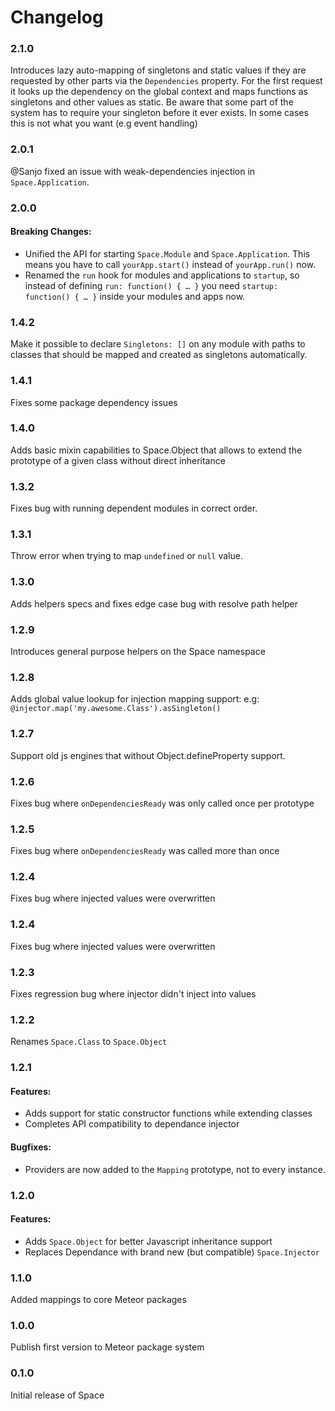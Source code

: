 Changelog
=========

### 2.1.0
Introduces lazy auto-mapping of singletons and static values if they are
requested by other parts via the `Dependencies` property. For the first request
it looks up the dependency on the global context and maps functions as singletons
and other values as static. Be aware that some part of the system has to require
your singleton before it ever exists. In some cases this is not what you want
(e.g event handling)

### 2.0.1
@Sanjo fixed an issue with weak-dependencies injection in `Space.Application`.

### 2.0.0
#### Breaking Changes:

- Unified the API for starting `Space.Module` and `Space.Application`. This
means you have to call `yourApp.start()` instead of `yourApp.run()` now.
- Renamed the `run` hook for modules and applications to `startup`, so instead
of defining `run: function() { … }` you need `startup: function() { … }` inside your modules and apps now.

### 1.4.2
Make it possible to declare `Singletons: []` on any module with paths to classes
that should be mapped and created as singletons automatically.  

### 1.4.1
Fixes some package dependency issues

### 1.4.0
Adds basic mixin capabilities to Space.Object that allows to extend
the prototype of a given class without direct inheritance

### 1.3.2
Fixes bug with running dependent modules in correct order.

### 1.3.1
Throw error when trying to map `undefined` or `null` value.

### 1.3.0
Adds helpers specs and fixes edge case bug with resolve path helper

### 1.2.9
Introduces general purpose helpers on the Space namespace

### 1.2.8
Adds global value lookup for injection mapping support: e.g:
`@injector.map('my.awesome.Class').asSingleton()`

### 1.2.7
Support old js engines that without Object.defineProperty support.

### 1.2.6
Fixes bug where `onDependenciesReady` was only called once per prototype

### 1.2.5
Fixes bug where `onDependenciesReady` was called more than once

### 1.2.4
Fixes bug where injected values were overwritten

### 1.2.4
Fixes bug where injected values were overwritten

### 1.2.3
Fixes regression bug where injector didn't inject into values

### 1.2.2
Renames `Space.Class` to `Space.Object`

### 1.2.1
#### Features:
  * Adds support for static constructor functions while extending classes
  * Completes API compatibility to dependance injector

#### Bugfixes:
  * Providers are now added to the `Mapping` prototype, not to every instance.

### 1.2.0
#### Features:
  * Adds `Space.Object` for better Javascript inheritance support
  * Replaces Dependance with brand new (but compatible) `Space.Injector`

### 1.1.0
Added mappings to core Meteor packages

### 1.0.0
Publish first version to Meteor package system

### 0.1.0
Initial release of Space

